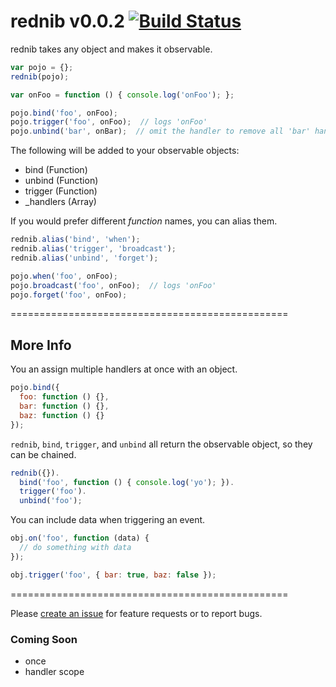# rednib v0.0.2 [![Build Status](https://travis-ci.org/reergymerej/rednib.svg?branch=v0.0.2)](https://travis-ci.org/reergymerej/rednib)

rednib takes any object and makes it observable.

```js
var pojo = {};
rednib(pojo);

var onFoo = function () { console.log('onFoo'); };

pojo.bind('foo', onFoo);
pojo.trigger('foo', onFoo);  // logs 'onFoo'
pojo.unbind('bar', onBar);  // omit the handler to remove all 'bar' handlers
```

The following will be added to your observable objects:

* bind (Function)
* unbind (Function)
* trigger (Function)
* _handlers (Array)

If you would prefer different *function* names, you can alias them.

```js
rednib.alias('bind', 'when');
rednib.alias('trigger', 'broadcast');
rednib.alias('unbind', 'forget');

pojo.when('foo', onFoo);
pojo.broadcast('foo', onFoo);  // logs 'onFoo'
pojo.forget('foo', onFoo);
```

================================================
## More Info

You an assign multiple handlers at once with an object.

```js
pojo.bind({
  foo: function () {},
  bar: function () {},
  baz: function () {}
});
```

`rednib`, `bind`, `trigger`, and `unbind` all return the observable object, so they can be chained.

```js
rednib({}).
  bind('foo', function () { console.log('yo'); }).
  trigger('foo').
  unbind('foo');
```

You can include data when triggering an event.

```js
obj.on('foo', function (data) {
  // do something with data
});

obj.trigger('foo', { bar: true, baz: false });
```

================================================

Please [create an issue](https://github.com/reergymerej/rednib/issues) for feature requests or to report bugs.

### Coming Soon

* once
* handler scope
